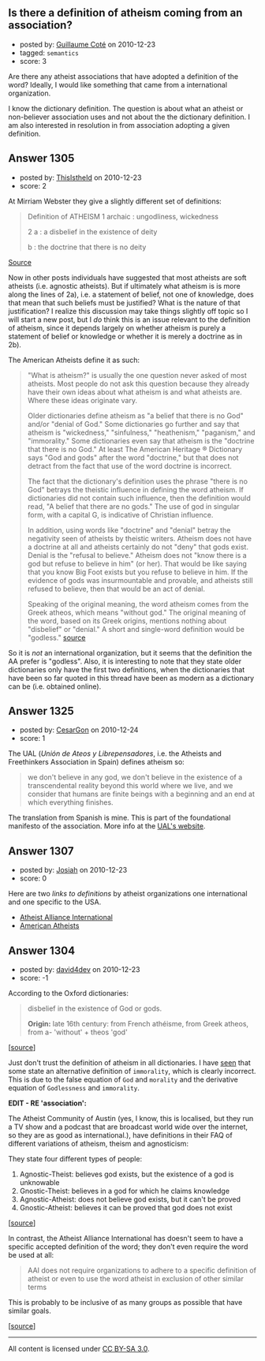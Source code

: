 ## Is there a definition of atheism coming from an association?

- posted by: [Guillaume Coté](https://stackexchange.com/users/-1/408-guillaume-cot) on 2010-12-23
- tagged: `semantics`
- score: 3

Are there any atheist associations that have adopted a definition of the word?  Ideally, I would like something that came from a international organization. 

I know the dictionary definition.  The question is about what an atheist or non-believer association uses and not about the the dictionary definition.  I am also interested in resolution in from association adopting a given definition.


## Answer 1305

- posted by: [ThisIstheId](https://stackexchange.com/users/-1/404-thisistheid) on 2010-12-23
- score: 2

<p>At Mirriam Webster they give a slightly different set of definitions:</p>

<blockquote>
  <p>Definition of ATHEISM
  1 archaic : ungodliness, wickedness</p>
  
  <p>2 a : a disbelief in the existence of deity </p>
  
  <p>b : the doctrine that there is no deity </p>
</blockquote>

<p><a href="http://www.merriam-webster.com/dictionary/atheism" rel="nofollow">Source</a></p>

<p>Now in other posts individuals have suggested that most atheists are soft atheists (i.e. agnostic atheists). But if ultimately what atheism is is more along the lines of 2a), i.e. a statement of belief, not one of knowledge, does that mean that such beliefs must be justified? What is the nature of that justification? I realize this discussion may take things slightly off topic so I will start a new post, but I <em>do</em> think this is an issue relevant to the definition of atheism, since it depends largely on whether atheism is purely a statement of belief or knowledge or whether it is merely a doctrine as in 2b).</p>

<p>The American Atheists define it as such:</p>

<blockquote>
  <p>"What is atheism?" is usually the one
  question never asked of most atheists.
  Most people do not ask this question
  because they already have their own
  ideas about what atheism is and what
  atheists are. Where these ideas
  originate vary.</p>
  
  <p>Older dictionaries define atheism as
  "a belief that there is no God" and/or
  "denial of God." Some dictionaries go
  further and say that atheism is
  "wickedness," "sinfulness,"
  "heathenism," "paganism," and
  "immorality." Some dictionaries even
  say that atheism is the "doctrine that
  there is no God." At least The
  American Heritage ® Dictionary says
  "God and gods" after the word
  "doctrine," but that does not detract
  from the fact that use of the word
  doctrine is incorrect.</p>
  
  <p>The fact that the dictionary's
  definition uses the phrase "there is
  no God" betrays the theistic influence
  in defining the word atheism. If
  dictionaries did not contain such
  influence, then the definition would
  read, "A belief that there are no
  gods." The use of god in singular
  form, with a capital G, is indicative
  of Christian influence.</p>
  
  <p>In addition, using words like
  "doctrine" and "denial" betray the
  negativity seen of atheists by
  theistic writers. Atheism does not
  have a doctrine at all and atheists
  certainly do not "deny" that gods
  exist. Denial is the "refusal to
  believe." Atheism does not "know there
  is a god but refuse to believe in him"
  (or her). That would be like saying
  that you know Big Foot exists but you
  refuse to believe in him. If the
  evidence of gods was insurmountable
  and provable, and atheists still
  refused to believe, then that would be
  an act of denial.</p>
  
  <p>Speaking of the original meaning, the
  word atheism comes from the Greek
  atheos, which means "without god." The
  original meaning of the word, based on
  its Greek origins, mentions nothing
  about "disbelief" or "denial." A short
  and single-word definition would be
  "godless."
  <a href="http://www.atheists.org/atheism/about_atheism" rel="nofollow">source</a></p>
</blockquote>

<p>So it is <em>not</em> an international organization, but it seems that the definition the AA prefer is "godless". Also, it is interesting to note that they state older dictionaries only have the first two definitions, when the dictionaries that have been so far quoted in this thread have been as modern as a dictionary can be (i.e. obtained online).</p>



## Answer 1325

- posted by: [CesarGon](https://stackexchange.com/users/-1/80-cesargon) on 2010-12-24
- score: 1

The UAL (*Unión de Ateos y Librepensadores*, i.e. the Atheists and Freethinkers Association in Spain) defines atheism so:

> we don't believe in any god, we don't believe in the existence
> of a transcendental reality beyond this world where we live,
> and we consider that humans are finite beings with
> a beginning and an end at which everything finishes.

The translation from Spanish is mine. This is part of the foundational manifesto of the association. More info at the <a href="http://www.ateos.org/">UAL's website</a>.


## Answer 1307

- posted by: [Josiah](https://stackexchange.com/users/-1/88-josiah) on 2010-12-23
- score: 0

Here are two *links to definitions* by atheist organizations one international and one specific to the USA.

 - [Atheist Alliance International](http://www.atheistalliance.org/atheism)
 - [American Atheists](http://www.atheists.org/atheism)



## Answer 1304

- posted by: [david4dev](https://stackexchange.com/users/-1/339-david4dev) on 2010-12-23
- score: -1

<p>According to the Oxford dictionaries:</p>

<blockquote>
  <p>disbelief in the existence of God or gods.</p>
  
  <p><strong>Origin:</strong>
  late 16th century: from French athéisme, from Greek atheos, from a- 'without' + theos 'god'</p>
</blockquote>

<p>[<a href="http://www.oxforddictionaries.com/definition/atheism" rel="nofollow">source</a>]</p>

<p>Just don't trust the definition of atheism in all dictionaries. I have <a href="http://education.yahoo.com/reference/dictionary/entry/atheism" rel="nofollow">seen</a> that some state an alternative definition of <code>immorality</code>, which is clearly incorrect. This is due to the false equation of <code>God</code> and <code>morality</code> and the derivative equation of <code>Godlessness</code> and <code>immorality</code>.</p>

<p><strong>EDIT - RE 'association':</strong></p>

<p>The Atheist Community of Austin (yes, I know, this is localised, but they run a TV show and a podcast that are broadcast world wide over the internet, so they are as good as international.), have definitions in their FAQ of different variations of atheism, theism and agnosticism:</p>

<p>They state four different types of people:</p>

<ol>
<li>Agnostic-Theist: believes god exists, but the existence of a god is unknowable </li>
<li>Gnostic-Theist: believes in a god for which he claims knowledge </li>
<li>Agnostic-Atheist: does not believe god exists, but it can't be proved </li>
<li>Gnostic-Atheist: believes it can be proved that god does not exist</li>
</ol>

<p>[<a href="http://www.atheist-community.org/faq/#atheist_agnostic" rel="nofollow">source</a>]</p>

<p>In contrast, the Atheist Alliance International has doesn't seem to have a specific accepted definition of the word; they don't even require the word be used at all:</p>

<blockquote>
  <p>AAI does not require organizations to adhere to a specific definition of atheist or even to use the word atheist in exclusion of other similar terms</p>
</blockquote>

<p>This is probably to be inclusive of as many groups as possible that have similar goals.</p>

<p>[<a href="http://www.atheistalliance.org/about-aai/about-us/219-frequently-asked-questions" rel="nofollow">source</a>]</p>




---

All content is licensed under [CC BY-SA 3.0](https://creativecommons.org/licenses/by-sa/3.0/).
